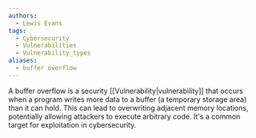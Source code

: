 ```yaml
---
authors:
  - Lewis Evans
tags:
  - Cybersecurity
  - Vulnerabilities
  - Vulnerability_types
aliases:
  - buffer overflow
---
```

A buffer overflow is a security [[Vulnerability|vulnerability]] that occurs when a program writes more data to a buffer (a temporary storage area) than it can hold. This can lead to overwriting adjacent memory locations, potentially allowing attackers to execute arbitrary code. It's a common target for exploitation in cybersecurity.